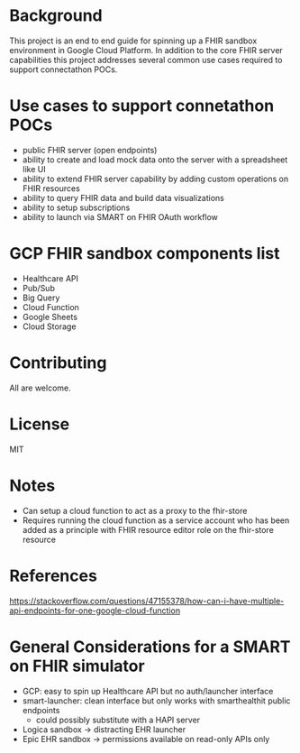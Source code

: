 # Background
This project is an end to end guide for spinning up a FHIR sandbox environment in Google Cloud Platform.  In addition to the core FHIR server capabilities this project addresses several common use cases required to support connectathon POCs.

# Use cases to support connetathon POCs
- public FHIR server (open endpoints)
- ability to create and load mock data onto the server with a spreadsheet like UI
- ability to extend FHIR server capability by adding custom operations on FHIR resources
- ability to query FHIR data and build data visualizations
- ability to setup subscriptions
- ability to launch via SMART on FHIR OAuth workflow

# GCP FHIR sandbox components list
- Healthcare API
- Pub/Sub
- Big Query
- Cloud Function
- Google Sheets
- Cloud Storage

# Contributing
All are welcome.

# License
MIT

# Notes
- Can setup a cloud function to act as a proxy to the fhir-store
- Requires running the cloud function as a service account who has been added as a principle with FHIR resource editor role on the fhir-store resource

# References
https://stackoverflow.com/questions/47155378/how-can-i-have-multiple-api-endpoints-for-one-google-cloud-function

# General Considerations for a SMART on FHIR simulator
- GCP: easy to spin up Healthcare API but no auth/launcher interface
- smart-launcher: clean interface but only works with smarthealthit public endpoints
    - could possibly substitute with a HAPI server
- Logica sandbox -> distracting EHR launcher
- Epic EHR sandbox -> permissions available on read-only APIs only